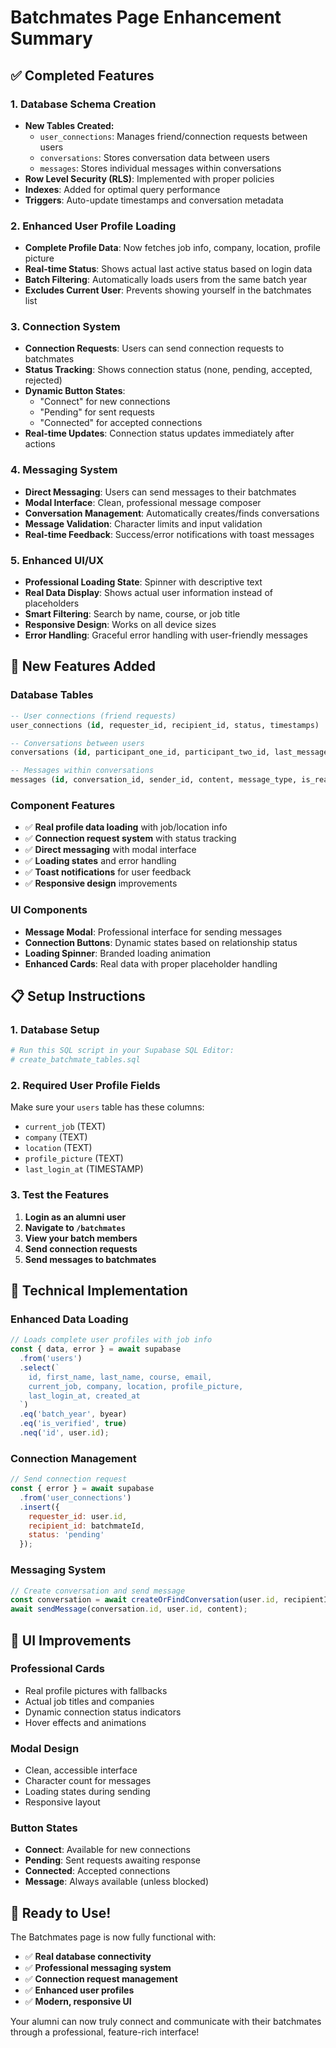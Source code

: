 # Batchmates Page Enhancement Summary

## ✅ **Completed Features**

### **1. Database Schema Creation**
- **New Tables Created:**
  - `user_connections`: Manages friend/connection requests between users
  - `conversations`: Stores conversation data between users 
  - `messages`: Stores individual messages within conversations
- **Row Level Security (RLS)**: Implemented with proper policies
- **Indexes**: Added for optimal query performance
- **Triggers**: Auto-update timestamps and conversation metadata

### **2. Enhanced User Profile Loading**
- **Complete Profile Data**: Now fetches job info, company, location, profile picture
- **Real-time Status**: Shows actual last active status based on login data
- **Batch Filtering**: Automatically loads users from the same batch year
- **Excludes Current User**: Prevents showing yourself in the batchmates list

### **3. Connection System**
- **Connection Requests**: Users can send connection requests to batchmates
- **Status Tracking**: Shows connection status (none, pending, accepted, rejected)
- **Dynamic Button States**: 
  - "Connect" for new connections
  - "Pending" for sent requests  
  - "Connected" for accepted connections
- **Real-time Updates**: Connection status updates immediately after actions

### **4. Messaging System**
- **Direct Messaging**: Users can send messages to their batchmates
- **Modal Interface**: Clean, professional message composer
- **Conversation Management**: Automatically creates/finds conversations
- **Message Validation**: Character limits and input validation
- **Real-time Feedback**: Success/error notifications with toast messages

### **5. Enhanced UI/UX**
- **Professional Loading State**: Spinner with descriptive text
- **Real Data Display**: Shows actual user information instead of placeholders
- **Smart Filtering**: Search by name, course, or job title
- **Responsive Design**: Works on all device sizes
- **Error Handling**: Graceful error handling with user-friendly messages

## 🎯 **New Features Added**

### **Database Tables**
```sql
-- User connections (friend requests)
user_connections (id, requester_id, recipient_id, status, timestamps)

-- Conversations between users  
conversations (id, participant_one_id, participant_two_id, last_message_at)

-- Messages within conversations
messages (id, conversation_id, sender_id, content, message_type, is_read)
```

### **Component Features**
- ✅ **Real profile data loading** with job/location info
- ✅ **Connection request system** with status tracking
- ✅ **Direct messaging** with modal interface
- ✅ **Loading states** and error handling
- ✅ **Toast notifications** for user feedback
- ✅ **Responsive design** improvements

### **UI Components**
- **Message Modal**: Professional interface for sending messages
- **Connection Buttons**: Dynamic states based on relationship status
- **Loading Spinner**: Branded loading animation
- **Enhanced Cards**: Real data with proper placeholder handling

## 📋 **Setup Instructions**

### **1. Database Setup**
```bash
# Run this SQL script in your Supabase SQL Editor:
# create_batchmate_tables.sql
```

### **2. Required User Profile Fields**
Make sure your `users` table has these columns:
- `current_job` (TEXT)
- `company` (TEXT) 
- `location` (TEXT)
- `profile_picture` (TEXT)
- `last_login_at` (TIMESTAMP)

### **3. Test the Features**
1. **Login as an alumni user**
2. **Navigate to `/batchmates`**
3. **View your batch members**
4. **Send connection requests**
5. **Send messages to batchmates**

## 🔧 **Technical Implementation**

### **Enhanced Data Loading**
```javascript
// Loads complete user profiles with job info
const { data, error } = await supabase
  .from('users')
  .select(`
    id, first_name, last_name, course, email,
    current_job, company, location, profile_picture,
    last_login_at, created_at
  `)
  .eq('batch_year', byear)
  .eq('is_verified', true)
  .neq('id', user.id);
```

### **Connection Management**
```javascript
// Send connection request
const { error } = await supabase
  .from('user_connections')
  .insert({
    requester_id: user.id,
    recipient_id: batchmateId,
    status: 'pending'
  });
```

### **Messaging System**
```javascript
// Create conversation and send message
const conversation = await createOrFindConversation(user.id, recipientId);
await sendMessage(conversation.id, user.id, content);
```

## 🎨 **UI Improvements**

### **Professional Cards**
- Real profile pictures with fallbacks
- Actual job titles and companies
- Dynamic connection status indicators
- Hover effects and animations

### **Modal Design**
- Clean, accessible interface
- Character count for messages
- Loading states during sending
- Responsive layout

### **Button States**
- **Connect**: Available for new connections
- **Pending**: Sent requests awaiting response  
- **Connected**: Accepted connections
- **Message**: Always available (unless blocked)

## 🚀 **Ready to Use!**

The Batchmates page is now fully functional with:
- ✅ **Real database connectivity**
- ✅ **Professional messaging system**
- ✅ **Connection request management**
- ✅ **Enhanced user profiles**
- ✅ **Modern, responsive UI**

Your alumni can now truly connect and communicate with their batchmates through a professional, feature-rich interface!